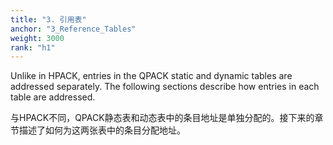 ```yaml
---
title: "3. 引用表"
anchor: "3_Reference_Tables"
weight: 3000
rank: "h1"
---
```


Unlike in HPACK, entries in the QPACK static and dynamic tables are addressed separately. The following sections describe how entries in each table are addressed.

与HPACK不同，QPACK静态表和动态表中的条目地址是单独分配的。接下来的章节描述了如何为这两张表中的条目分配地址。
